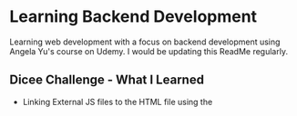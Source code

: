 # Learning Backend Development
Learning web development with a focus on backend development using Angela Yu's course on Udemy. I would be updating this ReadMe regularly.

## Dicee Challenge - What I Learned
- Linking External JS files to the HTML file using the <script> tag.
- Manipulation of the DOM using JavaScript and the document.querySelector property.
- The working principle of Math.random() in JS and how to make it fit into my desired range.
  
## Drum Kit Challenge - What I Learned
- Adding sounds to websites using the Audio object.
- Creating objects using function constructors.
- Keyboard and Mouse event listeners.
- Higher order and call back functions.

## Simon Game Challenge - What I Learned
- Jquery and Jquery Animations.

## Calculator Challenge - What I Learned
- How to initialize a node project using npm.
- How to use the express framework for building web backend servers
- How to parse information from an HTML form to a speciific server route
  
## Weather App - What I Learned
- How to work with external APIs using express
- API Endpoints, paths and parameters
- Testing API requests using postman
- Making GET requests to external APIs using Node HTTPS module
- Parsing JSON
